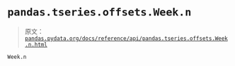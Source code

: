 # `pandas.tseries.offsets.Week.n`

> 原文：[`pandas.pydata.org/docs/reference/api/pandas.tseries.offsets.Week.n.html`](https://pandas.pydata.org/docs/reference/api/pandas.tseries.offsets.Week.n.html)

```py
Week.n
```
